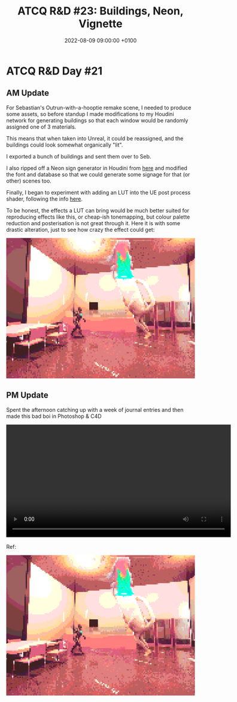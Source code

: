 ﻿---
layout: post 
title:  "ATCQ R&D #23: Buildings, Neon, Vignette"
date:   2022-08-09 09:00:00 +0100 
categories: [unreal, atcq, c4d, photoshop]
---

# ATCQ R&D Day #21

## AM Update

For Sebastian's Outrun-with-a-hooptie remake scene, I needed to produce some assets, so before standup I made modifications to my Houdini network for generating buildings so that each window would be randomly assigned one of 3 materials. 

This means that when taken into Unreal, it could be reassigned, and the buildings could look somewhat organically "lit".

I exported a bunch of buildings and sent them over to Seb.

I also ripped off a Neon sign generator in Houdini from [here](https://www.sidefx.com/tutorials/procedural-neon-sign-generator/) and modified the font and database so that we could generate some signage for that (or other) scenes too.

Finally, I began to experiment with adding an LUT into the UE post process shader, following the info [here](https://docs.unrealengine.com/4.26/en-US/RenderingAndGraphics/PostProcessEffects/UsingLUTs/).

To be honest, the effects a LUT can bring would be much better suited for reproducing effects like this, or cheap-ish tonemapping, but colour palette reduction and posterisation is not great through it. Here it is with some drastic alteration, just to see how crazy the effect could get:

<a href="/docs/assets/images/atcq-r-d/lutting.png">
<img src="/docs/assets/images/atcq-r-d/lutting.png" width="600" alt="moon">
</a>

## PM Update

Spent the afternoon catching up with a week of journal entries and then made this bad boi in Photoshop & C4D

<video controls width="600">
    <source src="/docs/assets/videos/20220810 Character Select-1.webm"
            type="video/webm">
</video>

Ref:

<a href="/docs/assets/images/atcq-r-d/lutting.png">
<img src="/docs/assets/images/atcq-r-d/lutting.png" width="600" alt="moon">
</a>




